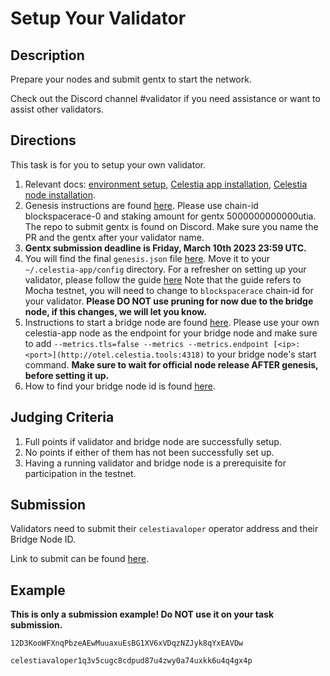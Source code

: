 # Setup Your Validator

## Description

Prepare your nodes and submit gentx to start the network.

Check out the Discord channel #validator if you need assistance
or want to assist other validators.

## Directions

This task is for you to setup your own validator.

1. Relevant docs: [environment setup](https://docs.celestia.org/nodes/environment/),
  [Celestia app installation](https://docs.celestia.org/nodes/celestia-app/),
  [Celestia node installation](https://docs.celestia.org/nodes/celestia-node/).
2. Genesis instructions are found [here](https://docs.celestia.org/nodes/celestia-app-commands#signing-genesis-for-a-new-network).
  Please use chain-id blockspacerace-0 and staking amount for gentx
  5000000000000utia. The repo to submit gentx is found on Discord.
  Make sure you name the PR and the gentx after your validator name.
3. **Gentx submission deadline is Friday, March 10th 2023 23:59 UTC.**
4. You will find the final `genesis.json` file [here](https://github.com/celestiaorg/networks/blob/master/blockspacerace/genesis.json).
  Move it to your `~/.celestia-app/config` directory. For a refresher
  on setting up your validator, please follow the guide [here](https://docs.celestia.org/nodes/validator-node/)
  Note that the guide refers to Mocha testnet, you will need to
  change to `blockspacerace` chain-id for your validator. **Please DO
  NOT use pruning for now due to the bridge node, if this changes, we
  will let you know.**
5. Instructions to start a bridge node are found [here](https://docs.celestia.org/nodes/bridge-node/#deploy-the-celestia-bridge-node).
  Please use your own celestia-app node as the endpoint for your
  bridge node and make sure to add
  `--metrics.tls=false --metrics --metrics.endpoint [<ip>:<port>](http://otel.celestia.tools:4318)`
  to your bridge node's start command. **Make sure to wait for official
  node release AFTER genesis, before setting it up.**
6. How to find your bridge node id is found [here](https://docs.celestia.org/developers/node-api/#post-p2pinfo).

## Judging Criteria

1. Full points if validator and bridge node are successfully setup.
2. No points if either of them has not been successfully set up.
3. Having a running validator and bridge node is a prerequisite for
  participation in the testnet.

## Submission

Validators need to submit their `celestiavaloper` operator address and
their Bridge Node ID.

Link to submit can be found [here](https://celestia.knack.com/theblockspacerace#testnet-portal).

## Example

**This is only a submission example! Do NOT use it on your task submission.**

`12D3KooWFXnqPbzeAEwMuuaxuEsBG1XV6xVDqzNZJyk8qYxEAVDw`

`celestiavaloper1q3v5cugc8cdpud87u4zwy0a74uxkk6u4q4gx4p`

